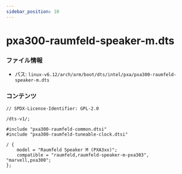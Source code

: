 ```yaml
---
sidebar_position: 10
---
```

# pxa300-raumfeld-speaker-m.dts

### ファイル情報

- パス: `linux-v6.12/arch/arm/boot/dts/intel/pxa/pxa300-raumfeld-speaker-m.dts`

### コンテンツ

```dts
// SPDX-License-Identifier: GPL-2.0

/dts-v1/;

#include "pxa300-raumfeld-common.dtsi"
#include "pxa300-raumfeld-tuneable-clock.dtsi"

/ {
	model = "Raumfeld Speaker M (PXA3xx)";
	compatible = "raumfeld,raumfeld-speaker-m-pxa303", "marvell,pxa300";
};

```
